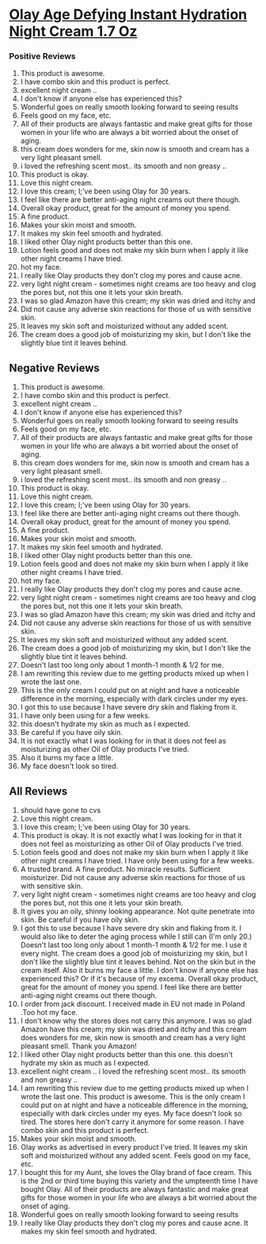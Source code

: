 # [Olay Age Defying Instant Hydration Night Cream 1.7 Oz](https://products.checkmycream.com/products/Olay-Age-Defying-Instant-Hydration-Night-Cream-1.7-Oz.html)

### Positive Reviews

<ol>
      <li>This product is awesome.</li>
      <li>I have combo skin and this product is perfect.</li>
      <li>excellent night cream ..</li>
      <li>I don&#x27;t know if anyone else has experienced this?</li>
      <li>Wonderful goes on really smooth looking forward to seeing results</li>
      <li>Feels good on my face, etc.</li>
      <li>All of their products are always fantastic and make great gifts for those women in your life who are always a bit worried about the onset of aging.</li>
      <li>this cream does wonders for me, skin now is smooth and cream has a very light pleasant smell.  </li>
      <li>i loved the refreshing scent most.. its smooth and non greasy ..</li>
      <li>This product is okay.</li>
      <li>Love this night cream.</li>
      <li>I love this cream; I;&#x27;ve been using Olay for 30 years.</li>
      <li>I feel like there are better anti-aging night creams out there though.</li>
      <li>Overall okay product, great for the amount of money you spend.</li>
      <li>A fine product.</li>
      <li>Makes your skin moist and smooth.</li>
      <li>It makes my skin feel smooth and hydrated.</li>
      <li>I liked other Olay night products better than this one.</li>
      <li>Lotion feels good and does not make my skin burn when I apply it like other night creams I have tried.  </li>
      <li>hot my face.</li>
      <li>I really like Olay products they don&#x27;t clog my pores and cause acne.</li>
      <li>very light night cream - sometimes night creams are too heavy and clog the pores but, not this one it lets your skin breath.</li>
      <li>I was so glad Amazon have this cream; my skin was dried and itchy and</li>
      <li>Did not cause any adverse skin reactions for those of us with sensitive skin.</li>
      <li>It leaves my skin soft and moisturized without any added scent.</li>
      <li>The cream does a good job of moisturizing my skin, but I don&#x27;t like the slightly blue tint it leaves behind.</li>
</ol>


<h2>Negative Reviews</h2>
<ol>
<li> This product is awesome.</li>
<li> I have combo skin and this product is perfect.</li>
<li> excellent night cream ..</li>
<li> I don&#x27;t know if anyone else has experienced this?</li>
<li> Wonderful goes on really smooth looking forward to seeing results</li>
<li> Feels good on my face, etc.</li>
<li> All of their products are always fantastic and make great gifts for those women in your life who are always a bit worried about the onset of aging.</li>
<li> this cream does wonders for me, skin now is smooth and cream has a very light pleasant smell.  </li>
<li> i loved the refreshing scent most.. its smooth and non greasy ..</li>
<li> This product is okay.</li>
<li> Love this night cream.</li>
<li> I love this cream; I;&#x27;ve been using Olay for 30 years.</li>
<li> I feel like there are better anti-aging night creams out there though.</li>
<li> Overall okay product, great for the amount of money you spend.</li>
<li> A fine product.</li>
<li> Makes your skin moist and smooth.</li>
<li> It makes my skin feel smooth and hydrated.</li>
<li> I liked other Olay night products better than this one.</li>
<li> Lotion feels good and does not make my skin burn when I apply it like other night creams I have tried.  </li>
<li> hot my face.</li>
<li> I really like Olay products they don&#x27;t clog my pores and cause acne.</li>
<li> very light night cream - sometimes night creams are too heavy and clog the pores but, not this one it lets your skin breath.</li>
<li> I was so glad Amazon have this cream; my skin was dried and itchy and</li>
<li> Did not cause any adverse skin reactions for those of us with sensitive skin.</li>
<li> It leaves my skin soft and moisturized without any added scent.</li>
<li> The cream does a good job of moisturizing my skin, but I don&#x27;t like the slightly blue tint it leaves behind.</li>
<li> Doesn&#x27;t last too long only about 1 month-1 month &amp; 1/2 for me.</li>
<li> I am rewriting this review due to me getting products mixed up when I wrote the last one.</li>
<li> This is the only cream I could put on at night and have a noticeable difference in the morning, especially with dark circles under my eyes.</li>
<li> I got this to use because I have severe dry skin and flaking from it.</li>
<li> I have only been using for a few weeks.</li>
<li> this doesn&#x27;t hydrate my skin as much as I expected.</li>
<li> Be careful if you have oily skin.</li>
<li> It is not exactly what I was looking for in that it does not feel as moisturizing as other Oil of Olay products I&#x27;ve tried.</li>
<li> Also it burns my face a little.</li>
<li> My face doesn&#x27;t look so tired.</li>
</ol>

<h2>All Reviews</h2>

<ol>
    <li> should have gone to cvs</li>
    <li> Love this night cream.</li>
    <li> I love this cream; I;&#x27;ve been using Olay for 30 years.</li>
    <li> This product is okay. It is not exactly what I was looking for in that it does not feel as moisturizing as other Oil of Olay products I&#x27;ve tried.</li>
    <li> Lotion feels good and does not make my skin burn when I apply it like other night creams I have tried.  I have only been using for a few weeks.</li>
    <li> A trusted brand. A fine product. No miracle results. Sufficient moisturizer. Did not cause any adverse skin reactions for those of us with sensitive skin.</li>
    <li> very light night cream - sometimes night creams are too heavy and clog the pores but, not this one it lets your skin breath.</li>
    <li> It gives you an oily, shinny looking appearance.  Not quite penetrate into skin.  Be careful if you have oily skin.</li>
    <li> I got this to use because I have severe dry skin and flaking from it. I would also like to deter the aging process while I still can (I&#x27;m only 20.) Doesn&#x27;t last too long only about 1 month-1 month &amp; 1/2 for me. I use it every night. The cream does a good job of moisturizing my skin, but I don&#x27;t like the slightly blue tint it leaves behind. Not on the skin but in the cream itself. Also it burns my face a little. I don&#x27;t know if anyone else has experienced this? Or if it&#x27;s because of my excema. Overall okay product, great for the amount of money you spend. I feel like there are better anti-aging night creams out there though.</li>
    <li> I order from jack discount. I received made in EU not made in Poland .Too hot my face.</li>
    <li> I don&#x27;t know why the stores does not carry this anymore. I was so glad Amazon have this cream; my skin was dried and itchy and this cream does wonders for me, skin now is smooth and cream has a very light pleasant smell.  Thank you Amazon!</li>
    <li> I liked other Olay night products better than this one. this doesn&#x27;t hydrate my skin as much as I expected.</li>
    <li> excellent night cream .. i loved the refreshing scent most.. its smooth and non greasy ..</li>
    <li> I am rewriting this review due to me getting products mixed up when I wrote the last one. This product is awesome. This is the only cream I could put on at night and have a noticeable difference in the morning, especially with dark circles under my eyes. My face doesn&#x27;t look so tired. The stores here don&#x27;t carry it anymore for some reason. I have combo skin and this product is perfect.</li>
    <li> Makes your skin moist and smooth.</li>
    <li> Olay works as advertised in every product I&#x27;ve tried.  It leaves my skin soft and moisturized without any added scent. Feels good on my face, etc.</li>
    <li> I bought this for my Aunt, she loves the Olay brand of face cream. This is the 2nd or third time buying this variety and the umpteenth time I have bought Olay. All of their products are always fantastic and make great gifts for those women in your life who are always a bit worried about the onset of aging.</li>
    <li> Wonderful goes on really smooth looking forward to seeing results</li>
    <li> I really like Olay products they don&#x27;t clog my pores and cause acne. It makes my skin feel smooth and hydrated.</li>
</ol>




